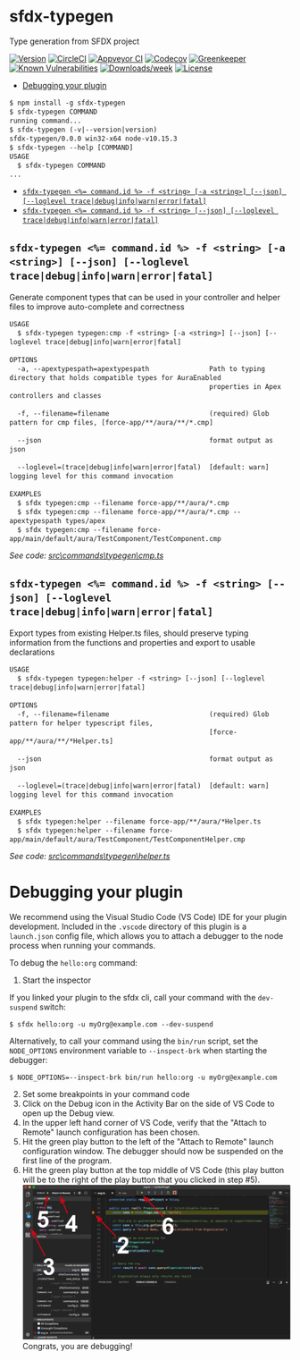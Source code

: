 sfdx-typegen
============

Type generation from SFDX project

[![Version](https://img.shields.io/npm/v/sfdx-typegen.svg)](https://npmjs.org/package/sfdx-typegen)
[![CircleCI](https://circleci.com/gh/aheber/sfdx-typegen/tree/master.svg?style=shield)](https://circleci.com/gh/aheber/sfdx-typegen/tree/master)
[![Appveyor CI](https://ci.appveyor.com/api/projects/status/github/aheber/sfdx-typegen?branch=master&svg=true)](https://ci.appveyor.com/project/heroku/sfdx-typegen/branch/master)
[![Codecov](https://codecov.io/gh/aheber/sfdx-typegen/branch/master/graph/badge.svg)](https://codecov.io/gh/aheber/sfdx-typegen)
[![Greenkeeper](https://badges.greenkeeper.io/aheber/sfdx-typegen.svg)](https://greenkeeper.io/)
[![Known Vulnerabilities](https://snyk.io/test/github/aheber/sfdx-typegen/badge.svg)](https://snyk.io/test/github/aheber/sfdx-typegen)
[![Downloads/week](https://img.shields.io/npm/dw/sfdx-typegen.svg)](https://npmjs.org/package/sfdx-typegen)
[![License](https://img.shields.io/npm/l/sfdx-typegen.svg)](https://github.com/aheber/sfdx-typegen/blob/master/package.json)

<!-- toc -->
* [Debugging your plugin](#debugging-your-plugin)
<!-- tocstop -->
<!-- install -->
<!-- usage -->
```sh-session
$ npm install -g sfdx-typegen
$ sfdx-typegen COMMAND
running command...
$ sfdx-typegen (-v|--version|version)
sfdx-typegen/0.0.0 win32-x64 node-v10.15.3
$ sfdx-typegen --help [COMMAND]
USAGE
  $ sfdx-typegen COMMAND
...
```
<!-- usagestop -->
<!-- commands -->
* [`sfdx-typegen <%= command.id %> -f <string> [-a <string>] [--json] [--loglevel trace|debug|info|warn|error|fatal]`](#sfdx-typegen--commandid---f-string--a-string---json---loglevel-tracedebuginfowarnerrorfatal)
* [`sfdx-typegen <%= command.id %> -f <string> [--json] [--loglevel trace|debug|info|warn|error|fatal]`](#sfdx-typegen--commandid---f-string---json---loglevel-tracedebuginfowarnerrorfatal)

## `sfdx-typegen <%= command.id %> -f <string> [-a <string>] [--json] [--loglevel trace|debug|info|warn|error|fatal]`

Generate component types that can be used in your controller and helper files to improve auto-complete and correctness

```
USAGE
  $ sfdx-typegen typegen:cmp -f <string> [-a <string>] [--json] [--loglevel trace|debug|info|warn|error|fatal]

OPTIONS
  -a, --apextypespath=apextypespath               Path to typing directory that holds compatible types for AuraEnabled
                                                  properties in Apex controllers and classes

  -f, --filename=filename                         (required) Glob pattern for cmp files, [force-app/**/aura/**/*.cmp]

  --json                                          format output as json

  --loglevel=(trace|debug|info|warn|error|fatal)  [default: warn] logging level for this command invocation

EXAMPLES
  $ sfdx typegen:cmp --filename force-app/**/aura/*.cmp
  $ sfdx typegen:cmp --filename force-app/**/aura/*.cmp --apextypespath types/apex
  $ sfdx typegen:cmp --filename force-app/main/default/aura/TestComponent/TestComponent.cmp
```

_See code: [src\commands\typegen\cmp.ts](https://github.com/aheber/sfdx-typegen/blob/v0.0.0/src\commands\typegen\cmp.ts)_

## `sfdx-typegen <%= command.id %> -f <string> [--json] [--loglevel trace|debug|info|warn|error|fatal]`

Export types from existing Helper.ts files, should preserve typing information from the functions and properties and export to usable declarations

```
USAGE
  $ sfdx-typegen typegen:helper -f <string> [--json] [--loglevel trace|debug|info|warn|error|fatal]

OPTIONS
  -f, --filename=filename                         (required) Glob pattern for helper typescript files,
                                                  [force-app/**/aura/**/*Helper.ts]

  --json                                          format output as json

  --loglevel=(trace|debug|info|warn|error|fatal)  [default: warn] logging level for this command invocation

EXAMPLES
  $ sfdx typegen:helper --filename force-app/**/aura/*Helper.ts
  $ sfdx typegen:helper --filename force-app/main/default/aura/TestComponent/TestComponentHelper.cmp
```

_See code: [src\commands\typegen\helper.ts](https://github.com/aheber/sfdx-typegen/blob/v0.0.0/src\commands\typegen\helper.ts)_
<!-- commandsstop -->
<!-- debugging-your-plugin -->
# Debugging your plugin
We recommend using the Visual Studio Code (VS Code) IDE for your plugin development. Included in the `.vscode` directory of this plugin is a `launch.json` config file, which allows you to attach a debugger to the node process when running your commands.

To debug the `hello:org` command: 
1. Start the inspector
  
If you linked your plugin to the sfdx cli, call your command with the `dev-suspend` switch: 
```sh-session
$ sfdx hello:org -u myOrg@example.com --dev-suspend
```
  
Alternatively, to call your command using the `bin/run` script, set the `NODE_OPTIONS` environment variable to `--inspect-brk` when starting the debugger:
```sh-session
$ NODE_OPTIONS=--inspect-brk bin/run hello:org -u myOrg@example.com
```

2. Set some breakpoints in your command code
3. Click on the Debug icon in the Activity Bar on the side of VS Code to open up the Debug view.
4. In the upper left hand corner of VS Code, verify that the "Attach to Remote" launch configuration has been chosen.
5. Hit the green play button to the left of the "Attach to Remote" launch configuration window. The debugger should now be suspended on the first line of the program. 
6. Hit the green play button at the top middle of VS Code (this play button will be to the right of the play button that you clicked in step #5).
<br><img src=".images/vscodeScreenshot.png" width="480" height="278"><br>
Congrats, you are debugging!

